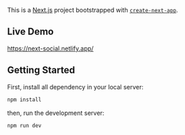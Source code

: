 This is a [Next.js](https://nextjs.org/) project bootstrapped with [`create-next-app`](https://github.com/vercel/next.js/tree/canary/packages/create-next-app).

## Live Demo

https://next-social.netlify.app/

## Getting Started

First, install all dependency in your local server:

```bash
npm install
```

then, run the development server:

```bash
npm run dev
```
